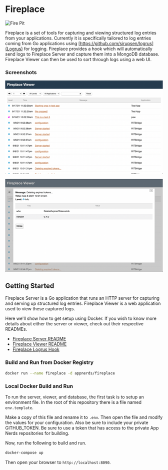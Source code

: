 # Fireplace

![Fire Pit](assets/fire-pit.jpg)

Fireplace is a set of tools for capturing and viewing structured log entries
from your applications. Currently it is specifically tailored to log entries
coming from Go applications using [https://github.com/sirupsen/logrus](Logrus)
for logging. Fireplace provides a hook which will automatically send logs
to Fireplace Server and capture them into a MongoDB database. Fireplace
Viewer can then be used to sort through logs using a web UI.

### Screenshots

![Viewing logs screenshot](assets/screenshot-1.png)

![View log details](assets/screenshot-2.png)

## Getting Started
Fireplace Server is a Go application that runs an HTTP server for capturing
and serving up structured log entries. Fireplace Viewer is a web application
used to view these captured logs.

Here we'll show how to get setup using Docker. If you wish to know more details 
about either the server or viewer, check out their respective READMEs.

* [Fireplace Server README](./cmd/fireplace-server/README.md)
* [Fireplace Viewer README](./cmd/fireplace-viewer/README.md)
* [Fireplace Logrus Hook](./cmd/fireplace-hook/README.md)

### Build and Run from Docker Registry

```bash
docker run --name fireplace -d appnerds/fireplace
```

### Local Docker Build and Run

To run the server, viewer, and database, the first task is to setup an 
environment file. In the root of this repository there is a file named
`env.template`. 

Make a copy of this file and rename it to `.env`. Then open the file
and modify the values for your configuration. Also be sure to include
your private GITHUB_TOKEN. Be sure to use a token that has access to 
the private App Nerds repositories for building.

Now, run the following to build and run.

```bash
docker-compose up
```

Then open your browser to `http://localhost:8090`.

